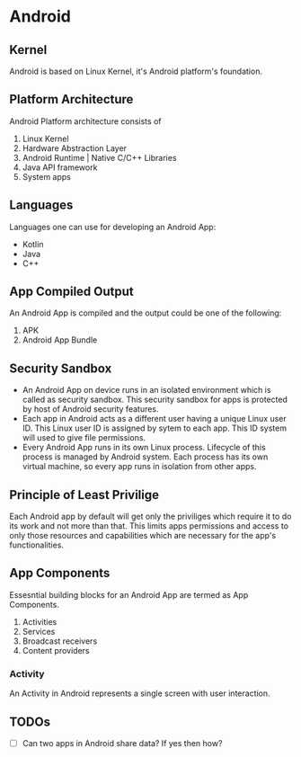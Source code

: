 # Android

## Kernel
Android is based on Linux Kernel, it's Android platform's foundation.

## Platform Architecture
Android Platform architecture consists of
1. Linux Kernel
2. Hardware Abstraction Layer
3. Android Runtime | Native C/C++ Libraries
4. Java API framework
5. System apps

## Languages
Languages one can use for developing an Android App:
- Kotlin
- Java
- C++

## App Compiled Output
An Android App is compiled and the output could be one of the following:
1. APK
2. Android App Bundle

## Security Sandbox
- An Android App on device runs in an isolated environment which is called as security sandbox. This security sandbox for apps
is protected by host of Android security features. 
- Each app in Android acts as a different user having a unique Linux user ID. This Linux user ID is assigned by sytem to each app. 
This ID system will used to give file permissions.
- Every Android App runs in its own Linux process. Lifecycle of this process is managed by Android system. Each process has
its own virtual machine, so every app runs in isolation from other apps.

## Principle of Least Privilige
Each Android app by default will get only the priviliges which require it to do its work and not more than that. This limits
apps permissions and access to only those resources and capabilities which are necessary for the app's functionalities.

## App Components
Essesntial building blocks for an Android App are termed as App Components.
1. Activities
2. Services
3. Broadcast receivers
4. Content providers

### Activity
An Activity in Android represents a single screen with user interaction.

## TODOs

- [ ] Can two apps in Android share data? If yes then how?